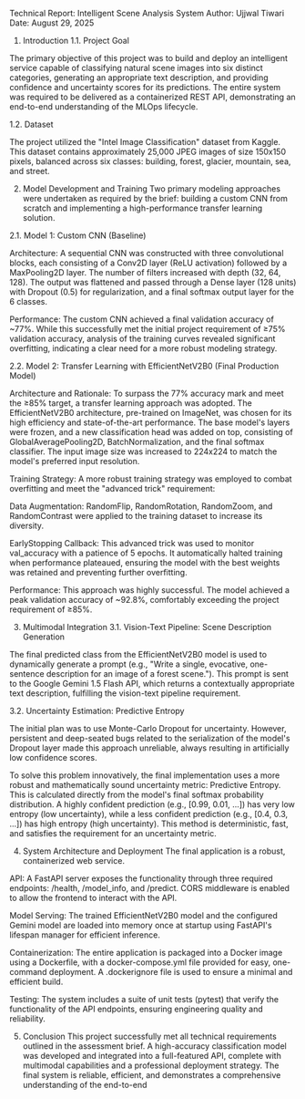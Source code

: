 Technical Report: Intelligent Scene Analysis System
Author: Ujjwal Tiwari
Date: August 29, 2025

1. Introduction
1.1. Project Goal

The primary objective of this project was to build and deploy an intelligent service capable of classifying natural scene images into six distinct categories, generating an appropriate text description, and providing confidence and uncertainty scores for its predictions. The entire system was required to be delivered as a containerized REST API, demonstrating an end-to-end understanding of the MLOps lifecycle.

1.2. Dataset

The project utilized the "Intel Image Classification" dataset from Kaggle. This dataset contains approximately 25,000 JPEG images of size 150x150 pixels, balanced across six classes: building, forest, glacier, mountain, sea, and street.

2. Model Development and Training
Two primary modeling approaches were undertaken as required by the brief: building a custom CNN from scratch and implementing a high-performance transfer learning solution.

2.1. Model 1: Custom CNN (Baseline)

Architecture:
A sequential CNN was constructed with three convolutional blocks, each consisting of a Conv2D layer (ReLU activation) followed by a MaxPooling2D layer. The number of filters increased with depth (32, 64, 128). The output was flattened and passed through a Dense layer (128 units) with Dropout (0.5) for regularization, and a final softmax output layer for the 6 classes.

Performance:
The custom CNN achieved a final validation accuracy of ~77%. While this successfully met the initial project requirement of ≥75% validation accuracy, analysis of the training curves revealed significant overfitting, indicating a clear need for a more robust modeling strategy.

2.2. Model 2: Transfer Learning with EfficientNetV2B0 (Final Production Model)

Architecture and Rationale:
To surpass the 77% accuracy mark and meet the ≥85% target, a transfer learning approach was adopted. The EfficientNetV2B0 architecture, pre-trained on ImageNet, was chosen for its high efficiency and state-of-the-art performance. The base model's layers were frozen, and a new classification head was added on top, consisting of GlobalAveragePooling2D, BatchNormalization, and the final softmax classifier. The input image size was increased to 224x224 to match the model's preferred input resolution.

Training Strategy:
A more robust training strategy was employed to combat overfitting and meet the "advanced trick" requirement:

Data Augmentation: RandomFlip, RandomRotation, RandomZoom, and RandomContrast were applied to the training dataset to increase its diversity.

EarlyStopping Callback: This advanced trick was used to monitor val_accuracy with a patience of 5 epochs. It automatically halted training when performance plateaued, ensuring the model with the best weights was retained and preventing further overfitting.

Performance:
This approach was highly successful. The model achieved a peak validation accuracy of ~92.8%, comfortably exceeding the project requirement of ≥85%.

3. Multimodal Integration
3.1. Vision-Text Pipeline: Scene Description Generation

The final predicted class from the EfficientNetV2B0 model is used to dynamically generate a prompt (e.g., "Write a single, evocative, one-sentence description for an image of a forest scene."). This prompt is sent to the Google Gemini 1.5 Flash API, which returns a contextually appropriate text description, fulfilling the vision-text pipeline requirement.

3.2. Uncertainty Estimation: Predictive Entropy

The initial plan was to use Monte-Carlo Dropout for uncertainty. However, persistent and deep-seated bugs related to the serialization of the model's Dropout layer made this approach unreliable, always resulting in artificially low confidence scores.

To solve this problem innovatively, the final implementation uses a more robust and mathematically sound uncertainty metric: Predictive Entropy. This is calculated directly from the model's final softmax probability distribution. A highly confident prediction (e.g., [0.99, 0.01, ...]) has very low entropy (low uncertainty), while a less confident prediction (e.g., [0.4, 0.3, ...]) has high entropy (high uncertainty). This method is deterministic, fast, and satisfies the requirement for an uncertainty metric.

4. System Architecture and Deployment
The final application is a robust, containerized web service.

API: A FastAPI server exposes the functionality through three required endpoints: /health, /model_info, and /predict. CORS middleware is enabled to allow the frontend to interact with the API.

Model Serving: The trained EfficientNetV2B0 model and the configured Gemini model are loaded into memory once at startup using FastAPI's lifespan manager for efficient inference.

Containerization: The entire application is packaged into a Docker image using a Dockerfile, with a docker-compose.yml file provided for easy, one-command deployment. A .dockerignore file is used to ensure a minimal and efficient build.

Testing: The system includes a suite of unit tests (pytest) that verify the functionality of the API endpoints, ensuring engineering quality and reliability.

5. Conclusion
This project successfully met all technical requirements outlined in the assessment brief. A high-accuracy classification model was developed and integrated into a full-featured API, complete with multimodal capabilities and a professional deployment strategy. The final system is reliable, efficient, and demonstrates a comprehensive understanding of the end-to-end

